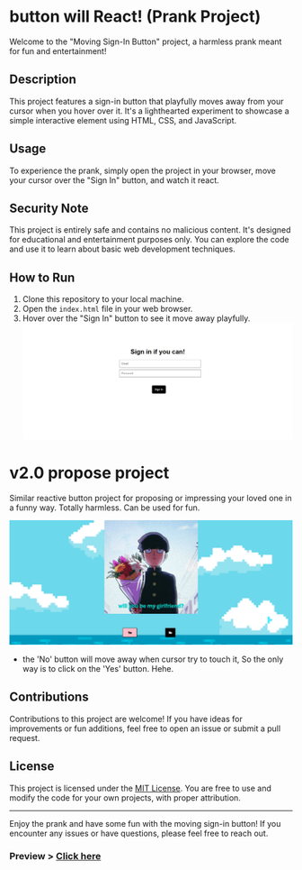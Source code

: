 # button will React! (Prank Project)

Welcome to the "Moving Sign-In Button" project, a harmless prank meant for fun and entertainment!

## Description

This project features a sign-in button that playfully moves away from your cursor when you hover over it. It's a lighthearted experiment to showcase a simple interactive element using HTML, CSS, and JavaScript.

## Usage

To experience the prank, simply open the project in your browser, move your cursor over the "Sign In" button, and watch it react.

## Security Note

This project is entirely safe and contains no malicious content. It's designed for educational and entertainment purposes only. You can explore the code and use it to learn about basic web development techniques.

## How to Run

1. Clone this repository to your local machine.
2. Open the `index.html` file in your web browser.
3. Hover over the "Sign In" button to see it move away playfully.
![Preview project](./preview-project.png)

# v2.0 propose project

Similar reactive button project for proposing or impressing your loved one in a funny way. Totally harmless. Can be used for fun.

![Preview v2.0 project-propose](./v2.0%20project-propose/preview-propose.png)
- the 'No' button will move away when cursor try to touch it, So the only way is to click on the 'Yes' button. Hehe.

## Contributions

Contributions to this project are welcome! If you have ideas for improvements or fun additions, feel free to open an issue or submit a pull request.

## License

This project is licensed under the [MIT License](LICENSE). You are free to use and modify the code for your own projects, with proper attribution.

---

Enjoy the prank and have some fun with the moving sign-in button! If you encounter any issues or have questions, please feel free to reach out.

### Preview > [Click here](https://button-will-react.netlify.app)

